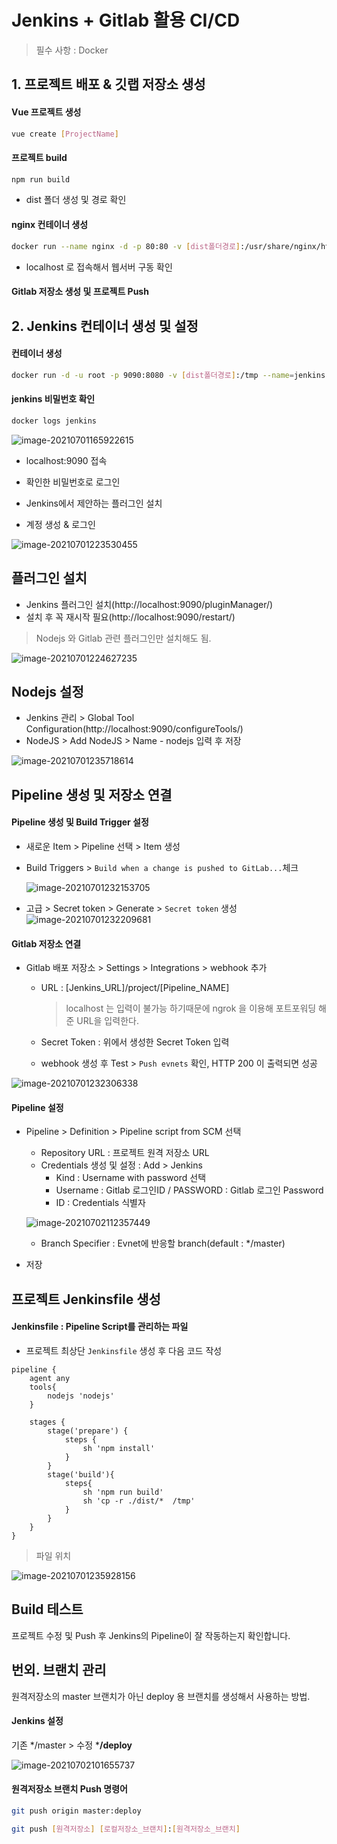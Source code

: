 # Jenkins +  Gitlab 활용 CI/CD

> 필수 사항 : Docker

## 1. 프로젝트 배포 & 깃랩 저장소 생성

#### Vue 프로젝트 생성

```bash
vue create [ProjectName]
```

#### 프로젝트 build

```bash
npm run build
```

- dist 폴더 생성 및 경로 확인

#### nginx 컨테이너 생성

```bash
docker run --name nginx -d -p 80:80 -v [dist폴더경로]:/usr/share/nginx/html nginx
```

- localhost 로 접속해서 웹서버 구동 확인

#### Gitlab 저장소 생성 및 프로젝트 Push



## 2. Jenkins 컨테이너 생성 및 설정

#### 컨테이너 생성

```bash
docker run -d -u root -p 9090:8080 -v [dist폴더경로]:/tmp --name=jenkins jenkins/jenkins
```

#### jenkins 비밀번호 확인

```bash
docker logs jenkins
```

![image-20210701165922615](assets/README/image-20210701165922615.png)

- localhost:9090 접속

- 확인한 비밀번호로 로그인

- Jenkins에서 제안하는 플러그인 설치

- 계정 생성 & 로그인

![image-20210701223530455](assets/README/image-20210701223530455.png)

## 플러그인 설치

- Jenkins 플러그인 설치(http://localhost:9090/pluginManager/)
- 설치 후 꼭 재시작 필요(http://localhost:9090/restart/)

> Nodejs 와 Gitlab 관련 플러그인만 설치해도 됨.

![image-20210701224627235](assets/README/image-20210701224627235.png)

## Nodejs 설정

- Jenkins 관리 > Global Tool Configuration(http://localhost:9090/configureTools/)
- NodeJS > Add NodeJS > Name - nodejs 입력 후 저장

![image-20210701235718614](assets/README/image-20210701235718614.png)



## Pipeline 생성 및 저장소 연결

#### Pipeline 생성 및 Build Trigger 설정

- 새로운 Item > Pipeline 선택 > Item 생성

- Build Triggers > `Build when a change is pushed to GitLab...`체크

  ![image-20210701232153705](assets/README/image-20210701232153705.png)

- 고급 > Secret token > Generate >  `Secret token` 생성![image-20210701232209681](assets/README/image-20210701232209681.png)

#### Gitlab 저장소 연결

- Gitlab 배포 저장소 > Settings > Integrations > webhook 추가

  - URL : [Jenkins_URL]/project/[Pipeline_NAME]

    > localhost 는 입력이 불가능 하기때문에 ngrok 을 이용해 포트포워딩 해준 URL을 입력한다.

  - Secret Token : 위에서 생성한 Secret Token 입력

  - webhook 생성 후 Test > `Push evnets` 확인, HTTP 200 이 출력되면 성공


![image-20210701232306338](assets/README/image-20210701232306338.png)

#### Pipeline 설정

- Pipeline > Definition > Pipeline script from SCM 선택

  - Repository URL : 프로젝트 원격 저장소 URL
  - Credentials 생성 및 설정 : Add > Jenkins
    - Kind : Username with password 선택
    - Username : Gitlab 로그인ID / PASSWORD : Gitlab 로그인 Password
    - ID : Credentials 식별자

  ![image-20210702112357449](assets/README/image-20210702112357449.png)

  - Branch Specifier : Evnet에 반응할 branch(default : */master)

- 저장



## 프로젝트 Jenkinsfile 생성

#### Jenkinsfile : Pipeline Script를 관리하는 파일

- 프로젝트 최상단 `Jenkinsfile` 생성 후 다음 코드 작성

```
pipeline {
    agent any
    tools{
        nodejs 'nodejs'
    }

    stages {
        stage('prepare') {
            steps {
                sh 'npm install'
            }
        }
        stage('build'){
            steps{
                sh 'npm run build'
                sh 'cp -r ./dist/*  /tmp'
            }
        }
    }
}
```

> 파일 위치

![image-20210701235928156](assets/README/image-20210701235928156.png)

## Build 테스트

프로젝트 수정 및 Push 후 Jenkins의 Pipeline이 잘 작동하는지 확인합니다.



## 번외. 브랜치 관리

원격저장소의 master 브랜치가 아닌 deploy 용 브랜치를 생성해서 사용하는 방법.

#### Jenkins 설정

기존 */master > 수정 ***/deploy**

![image-20210702101655737](assets/README/image-20210702101655737.png)

#### 원격저장소 브랜치 Push 명령어

```bash
git push origin master:deploy
```

```bash
git push [원격저장소] [로컬저장소_브랜치]:[원격저장소_브랜치]
```

